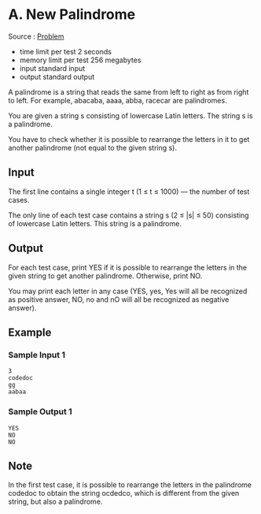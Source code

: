 # A. New Palindrome

Source : [Problem](https://codeforces.com/problemset/problem/1832/A)

- time limit per test 2 seconds
- memory limit per test 256 megabytes
- input standard input
- output standard output

A palindrome is a string that reads the same from left to right as from right to left. For example, abacaba, aaaa, abba, racecar are palindromes.

You are given a string s consisting of lowercase Latin letters. The string s
is a palindrome.

You have to check whether it is possible to rearrange the letters in it to get another palindrome (not equal to the given string s).

## Input

The first line contains a single integer t (1 ≤ t ≤ 1000) — the number of test cases.

The only line of each test case contains a string s (2 ≤ |s| ≤ 50) consisting of lowercase Latin letters. This string is a palindrome.

## Output

For each test case, print YES if it is possible to rearrange the letters in the given string to get another palindrome. Otherwise, print NO.

You may print each letter in any case (YES, yes, Yes will all be recognized as positive answer, NO, no and nO will all be recognized as negative answer).

## Example

### Sample Input 1

    3
    codedoc
    gg
    aabaa

### Sample Output 1

    YES
    NO
    NO

## Note

In the first test case, it is possible to rearrange the letters in the palindrome codedoc to obtain the string ocdedco, which is different from the given string, but also a palindrome.
